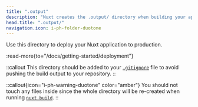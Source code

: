 ```yaml
---
title: ".output"
description: "Nuxt creates the .output/ directory when building your application for production."
head.title: ".output/"
navigation.icon: i-ph-folder-duotone
---
```


Use this directory to deploy your Nuxt application to production.

:read-more{to="/docs/getting-started/deployment"}

::callout
This directory should be added to your [`.gitignore`](/docs/guide/directory-structure/gitignore) file to avoid pushing the build output to your repository.
::

::callout{icon="i-ph-warning-duotone" color="amber"}
You should not touch any files inside since the whole directory will be re-created when running [`nuxt build`](/docs/api/commands/build).
::
